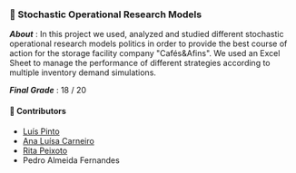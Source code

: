 ### :pushpin: Stochastic Operational Research Models

***About*** : In this project we used, analyzed and studied different stochastic operational research models politics in order to provide the best course of action for the storage facility company "Cafés&Afins". We used an Excel Sheet to manage the performance of different strategies according to multiple inventory demand simulations.

***Final Grade*** : 18 / 20


#### :handshake: Contributors 
- [Luís Pinto](https://github.com/L-Pinto)
- [Ana Luísa Carneiro](https://github.com/Analucar)
- [Rita Peixoto](https://github.com/rita-peixoto)
- Pedro Almeida Fernandes
